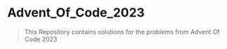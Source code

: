 # Advent_Of_Code_2023

> This Repository contains solutions for the problems from Advent Of Code 2023
